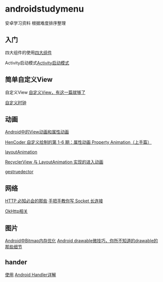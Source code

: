 # androidstudymenu
安卓学习资料
根据难度排序整理
## 入门
四大组件的使用[四大组件](https://www.jianshu.com/p/51aaa65d5d25)

Activity启动模式[Activity启动模式](https://blog.csdn.net/mynameishuangshuai/article/details/51491074)
## 简单自定义View
自定义View [自定义View，有这一篇就够了](https://www.jianshu.com/p/c84693096e41)

[自定义时钟](https://github.com/chenzongwen/MiClockView)

## 动画
[Android中的View动画和属性动画](https://www.jianshu.com/p/b117c974deaf)

[HenCoder 自定义绘制的第 1-6 期：属性动画 Property Animation（上手篇）](https://hencoder.com/ui-1-6/)

[layoutAnimation](https://www.jianshu.com/p/5d811aaf4541)

[RecyclerView 与 LayoutAnimation 实现的进入动画](http://www.jcodecraeer.com/a/anzhuokaifa/androidkaifa/2017/0807/8348.html)

[gestruedector](https://www.gcssloop.com/customview/gestruedector)

## 网络

[HTTP 必知必会的那些](https://mp.weixin.qq.com/s/Fazx13maQfPJItfkOqk9FQ)
[手把手教你写 Socket 长连接](https://mp.weixin.qq.com/s/035SiIDhmbHzbtI1fF4h1g)

[OkHttp相关](https://juejin.im/post/5d450c3e6fb9a06af92b863e#heading-13)

## 图片
[Android中Bitmap内存优化](https://www.jianshu.com/p/3f6f6e4f1c88)
[Android drawable微技巧，你所不知道的drawable的那些细节](https://blog.csdn.net/guolin_blog/article/details/50727753)

## hander
[使用](https://www.jianshu.com/p/69b550cb7d43)
[Android Handler详解](https://www.jianshu.com/p/3855e0aa7900)
